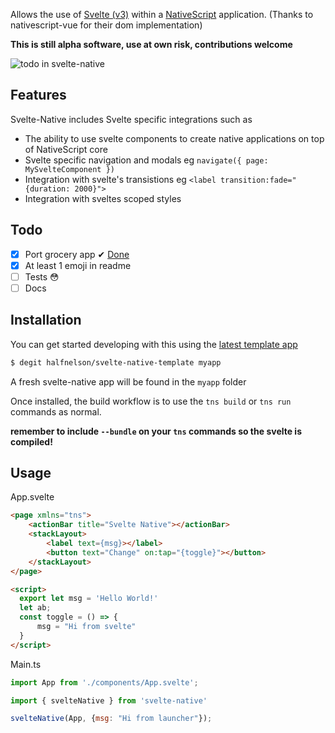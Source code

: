 Allows the use of [Svelte (v3)](https://github.com/sveltejs/svelte) within a [NativeScript](https://github.com/nativescript/nativescript) application.
(Thanks to nativescript-vue for their dom implementation)

**__This is still alpha software, use at own risk, contributions welcome__**

![todo in svelte-native](https://raw.githubusercontent.com/halfnelson/svelte-native/master/nativescript-svelte-todo.gif)

## Features

Svelte-Native includes Svelte specific integrations such as

 * The ability to use svelte components to create native applications on top of NativeScript core
 * Svelte specific navigation and modals eg `navigate({ page: MySvelteComponent })`
 * Integration with svelte's transistions eg `<label transition:fade="{duration: 2000}">`
 * Integration with sveltes scoped styles

## Todo
 - [x] Port grocery app ✔ [Done](https://github.com/halfnelson/svelte-native-grocery)
 - [x] At least 1 emoji in readme
 - [ ] Tests 😳
 - [ ] Docs

## Installation

You can get started developing with this using the [latest template app](https://github.com/halfnelson/svelte-native-template)

```bash
$ degit halfnelson/svelte-native-template myapp
```

A fresh svelte-native app will be found in the `myapp` folder

Once installed, the build workflow is to use the `tns build` or `tns run` commands as normal. 

**__remember to include `--bundle` on your `tns` commands so the svelte is compiled!__**

## Usage

App.svelte
```html
<page xmlns="tns">
    <actionBar title="Svelte Native"></actionBar>
    <stackLayout>
        <label text={msg}></label>
        <button text="Change" on:tap="{toggle}"></button>
    </stackLayout>
</page>

<script>
  export let msg = 'Hello World!'
  let ab;
  const toggle = () => {
      msg = "Hi from svelte"
  }
</script>
```

Main.ts
```js
import App from './components/App.svelte';

import { svelteNative } from 'svelte-native'

svelteNative(App, {msg: "Hi from launcher"});
```


